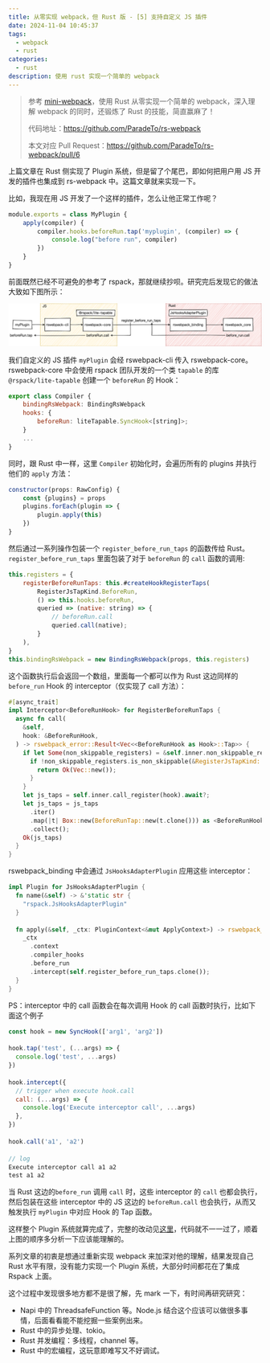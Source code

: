 ```yaml
---
title: 从零实现 webpack，但 Rust 版 - [5] 支持自定义 JS 插件
date: 2024-11-04 10:45:37
tags:
  - webpack
  - rust
categories:
  - rust
description: 使用 rust 实现一个简单的 webpack
---
```


> 参考 [mini-webpack](https://github.com/lizuncong/mini-webpack)，使用 Rust 从零实现一个简单的 webpack，深入理解 webpack 的同时，还锻炼了 Rust 的技能，简直赢麻了！
>
> 代码地址：https://github.com/ParadeTo/rs-webpack
>
> 本文对应 Pull Request：https://github.com/ParadeTo/rs-webpack/pull/6

上篇文章在 Rust 侧实现了 Plugin 系统，但是留了个尾巴，即如何把用户用 JS 开发的插件也集成到 rs-webpack 中。这篇文章就来实现一下。

比如，我现在用 JS 开发了一个这样的插件，怎么让他正常工作呢？

```js
module.exports = class MyPlugin {
    apply(compiler) {
        compiler.hooks.beforeRun.tap('myplugin', (compiler) => {
            console.log("before run", compiler)
        })
    }
}
```

前面既然已经不可避免的参考了 rspack，那就继续抄呗。研究完后发现它的做法大致如下图所示：

![](./rs-webpack-5/rswebpack-5.png)

我们自定义的 JS 插件 `myPlugin` 会经 rswebpack-cli 传入 rswebpack-core。rswebpack-core 中会使用 rspack 团队开发的一个类 `tapable` 的库 `@rspack/lite-tapable` 创建一个 `beforeRun` 的 Hook：


```js
export class Compiler {
    bindingRsWebpack: BindingRsWebpack
    hooks: {
        beforeRun: liteTapable.SyncHook<[string]>;
    }
    ...
}
```

同时，跟 Rust 中一样，这里 `Compiler` 初始化时，会遍历所有的 plugins 并执行他们的 `apply` 方法：


```js
constructor(props: RawConfig) {
    const {plugins} = props
    plugins.forEach(plugin => {
        plugin.apply(this)
    })
}
```

然后通过一系列操作包装一个 `register_before_run_taps` 的函数传给 Rust。`register_before_run_taps` 里面包装了对于 `beforeRun` 的 `call` 函数的调用:


```js
this.registers = {
    registerBeforeRunTaps: this.#createHookRegisterTaps(
        RegisterJsTapKind.BeforeRun,
        () => this.hooks.beforeRun,
        queried => (native: string) => {
            // beforeRun.call 
            queried.call(native);
        }
    ),
}
this.bindingRsWebpack = new BindingRsWebpack(props, this.registers)
```

这个函数执行后会返回一个数组，里面每一个都可以作为 Rust 这边同样的 `before_run` Hook 的 interceptor（仅实现了 call 方法）：

```rs
#[async_trait]
impl Interceptor<BeforeRunHook> for RegisterBeforeRunTaps {
  async fn call(
    &self,
    hook: &BeforeRunHook,
  ) -> rswebpack_error::Result<Vec<<BeforeRunHook as Hook>::Tap>> {
    if let Some(non_skippable_registers) = &self.inner.non_skippable_registers {
      if !non_skippable_registers.is_non_skippable(&RegisterJsTapKind::BeforeRun) {
        return Ok(Vec::new());
      }
    }
    let js_taps = self.inner.call_register(hook).await?;
    let js_taps = js_taps
      .iter()
      .map(|t| Box::new(BeforeRunTap::new(t.clone())) as <BeforeRunHook as Hook>::Tap)
      .collect();
    Ok(js_taps)
  }
}
```

rswebpack_binding 中会通过 `JsHooksAdapterPlugin` 应用这些 interceptor：

```rs
impl Plugin for JsHooksAdapterPlugin {
  fn name(&self) -> &'static str {
    "rspack.JsHooksAdapterPlugin"
  }

  fn apply(&self, _ctx: PluginContext<&mut ApplyContext>) -> rswebpack_error::Result<()> {
    _ctx
      .context
      .compiler_hooks
      .before_run
      .intercept(self.register_before_run_taps.clone());
  }
}
```

PS：interceptor 中的 call 函数会在每次调用 Hook 的 call 函数时执行，比如下面这个例子

```js
const hook = new SyncHook(['arg1', 'arg2'])

hook.tap('test', (...args) => {
  console.log('test', ...args)
})

hook.intercept({
  // trigger when execute hook.call
  call: (...args) => {
    console.log('Execute interceptor call', ...args)
  },
})

hook.call('a1', 'a2')

// log
Execute interceptor call a1 a2
test a1 a2
```

当 Rust 这边的`before_run` 调用 `call` 时，这些 interceptor 的 `call` 也都会执行，然后包装在这些 interceptor 中的 JS 这边的 `beforeRun.call` 也会执行，从而又触发执行 `myPlugin` 中对应 Hook 的 Tap 函数。

这样整个 Plugin 系统就算完成了，完整的改动见[这里](https://github.com/ParadeTo/rs-webpack/pulls)，代码就不一一过了，顺着上图的顺序多分析一下应该能理解的。

系列文章的初衷是想通过重新实现 webpack 来加深对他的理解，结果发现自己 Rust 水平有限，没有能力实现一个 Plugin 系统，大部分时间都花在了集成 Rspack 上面。

这个过程中发现很多地方都不是很了解，先 mark 一下，有时间再研究研究：

* Napi 中的 ThreadsafeFunction 等。Node.js 结合这个应该可以做很多事情，后面看看能不能挖掘一些案例出来。
* Rust 中的异步处理、tokio。
* Rust 并发编程：多线程，channel 等。
* Rust 中的宏编程，这玩意即难写又不好调试。



